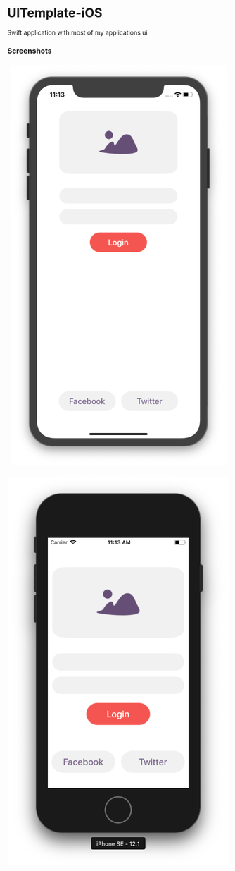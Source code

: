 # UITemplate-iOS
Swift application with most of my applications ui

### Screenshots

<h3 align="center">
<img src="screenshots/screen1.png" alt="Screenshot 1" />
</h3>

<h3 align="center">
<img src="screenshots/screen2.png" alt="Screenshot 2" />
</h3>
